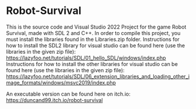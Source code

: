 # Robot-Survival

This is the source code and Visual Studio 2022 Project for the game Robot Survival, made with SDL 2 and C++. 
In order to compile this project, you must install the libraries found in the Libraries.zip folder. 
Instructions for how to install the SDL2 library for visual studio can be found here (use the libraries in the given zip file): https://lazyfoo.net/tutorials/SDL/01_hello_SDL/windows/index.php
Instructions for how to install the other libraries for visual studio can be found here (use the libraries in the given zip file):
https://lazyfoo.net/tutorials/SDL/06_extension_libraries_and_loading_other_image_formats/windows/msvc2019/index.php


An executable version can be found here on itch.io: https://duncand99.itch.io/robot-survival
